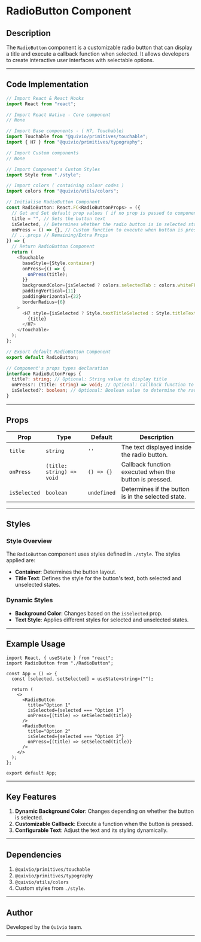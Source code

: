 # RadioButton Component

## Description

The `RadioButton` component is a customizable radio button that can display a title and execute a callback function when selected. It allows developers to create interactive user interfaces with selectable options.

---

## Code Implementation

```typescript
// Import React & React Hooks
import React from "react";

// Import React Native - Core component
// None

// Import Base components - ( H7, Touchable)
import Touchable from "@quivio/primitives/touchable";
import { H7 } from "@quivio/primitives/typography";

// Import Custom components
// None

// Import Component's Custom Styles
import Style from "./style";

// Import colors ( containing colour codes )
import colors from "@quivio/utils/colors";

// Initialise RadioButton Component
const RadioButton: React.FC<RadioButtonProps> = ({
  // Get and Set default prop values ( if no prop is passed to component default values will be used)
  title = "", // Sets the button text
  isSelected, // Determines whether the radio button is in selected state or not
  onPress = () => {}, // Custom function to execute when button is pressed. Default to empty function
  // ...props // Remaining/Extra Props
}) => {
  // Return RadioButton Component
  return (
    <Touchable
      baseStyle={Style.container}
      onPress={() => {
        onPress(title);
      }}
      backgroundColor={isSelected ? colors.selectedTab : colors.whiteFFFFFF}
      paddingVertical={11}
      paddingHorizontal={22}
      borderRadius={6}
    >
      <H7 style={isSelected ? Style.textTitleSelected : Style.titleText}>
        {title}
      </H7>
    </Touchable>
  );
};

// Export default RadioButton Component
export default RadioButton;

// Component's props types declaration
interface RadioButtonProps {
  title?: string; // Optional: String value to display title
  onPress?: (title: string) => void; // Optional: Callback function to get the current selected radio button title
  isSelected?: boolean; // Optional: Boolean value to determine the radio button is selected or not
}
```

---

## Props

| Prop         | Type                      | Default     | Description                                            |
| ------------ | ------------------------- | ----------- | ------------------------------------------------------ |
| `title`      | `string`                  | `''`        | The text displayed inside the radio button.            |
| `onPress`    | `(title: string) => void` | `() => {}`  | Callback function executed when the button is pressed. |
| `isSelected` | `boolean`                 | `undefined` | Determines if the button is in the selected state.     |

---

## Styles

### Style Overview

The `RadioButton` component uses styles defined in `./style`. The styles applied are:

- **Container**: Determines the button layout.
- **Title Text**: Defines the style for the button's text, both selected and unselected states.

### Dynamic Styles

- **Background Color**: Changes based on the `isSelected` prop.
- **Text Style**: Applies different styles for selected and unselected states.

---

## Example Usage

```tsx
import React, { useState } from "react";
import RadioButton from "./RadioButton";

const App = () => {
  const [selected, setSelected] = useState<string>("");

  return (
    <>
      <RadioButton
        title="Option 1"
        isSelected={selected === "Option 1"}
        onPress={(title) => setSelected(title)}
      />
      <RadioButton
        title="Option 2"
        isSelected={selected === "Option 2"}
        onPress={(title) => setSelected(title)}
      />
    </>
  );
};

export default App;
```

---

## Key Features

1. **Dynamic Background Color**: Changes depending on whether the button is selected.
2. **Customizable Callback**: Execute a function when the button is pressed.
3. **Configurable Text**: Adjust the text and its styling dynamically.

---

## Dependencies

1. `@quivio/primitives/touchable`
2. `@quivio/primitives/typography`
3. `@quivio/utils/colors`
4. Custom styles from `./style`.

---

## Author

Developed by the `Quivio` team.

---
